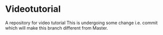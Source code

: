 # Videotutorial
A repository for video tutorial
This is undergoing some change i.e. commit which will make this branch different from Master.
